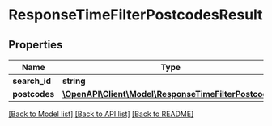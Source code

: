 # ResponseTimeFilterPostcodesResult

## Properties
Name | Type | Description | Notes
------------ | ------------- | ------------- | -------------
**search_id** | **string** |  | 
**postcodes** | [**\OpenAPI\Client\Model\ResponseTimeFilterPostcode[]**](ResponseTimeFilterPostcode.md) |  | 

[[Back to Model list]](../README.md#documentation-for-models) [[Back to API list]](../README.md#documentation-for-api-endpoints) [[Back to README]](../README.md)


